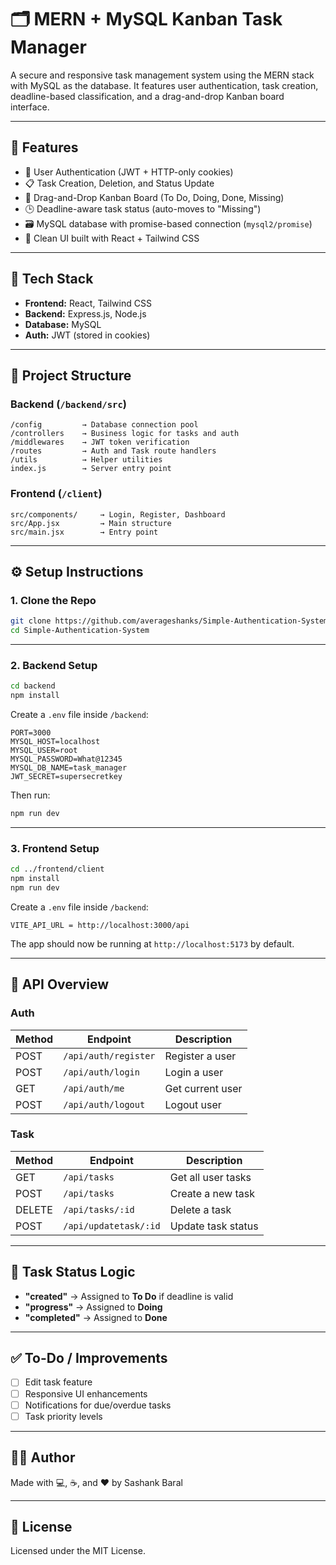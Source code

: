 # 🗂️ MERN + MySQL Kanban Task Manager

A secure and responsive task management system using the MERN stack with MySQL as the database. It features user authentication, task creation, deadline-based classification, and a drag-and-drop Kanban board interface.

---

## 🚀 Features

- 🔐 User Authentication (JWT + HTTP-only cookies)
- 📋 Task Creation, Deletion, and Status Update
- 🧲 Drag-and-Drop Kanban Board (To Do, Doing, Done, Missing)
- 🕒 Deadline-aware task status (auto-moves to "Missing")
- 🗃️ MySQL database with promise-based connection (`mysql2/promise`)
- 🎨 Clean UI built with React + Tailwind CSS

---

## 🧱 Tech Stack

- **Frontend:** React, Tailwind CSS
- **Backend:** Express.js, Node.js
- **Database:** MySQL
- **Auth:** JWT (stored in cookies)

---

## 📁 Project Structure

### Backend (`/backend/src`)
```
/config         → Database connection pool  
/controllers    → Business logic for tasks and auth  
/middlewares    → JWT token verification   
/routes         → Auth and Task route handlers  
/utils          → Helper utilities 
index.js        → Server entry point  
```

### Frontend (`/client`)
```
src/components/     → Login, Register, Dashboard  
src/App.jsx         → Main structure  
src/main.jsx        → Entry point  
```

---

## ⚙️ Setup Instructions

### 1. Clone the Repo

```bash
git clone https://github.com/averageshanks/Simple-Authentication-System.git
cd Simple-Authentication-System
```

---

### 2. Backend Setup

```bash
cd backend
npm install
```

Create a `.env` file inside `/backend`:

```env
PORT=3000
MYSQL_HOST=localhost
MYSQL_USER=root
MYSQL_PASSWORD=What@12345
MYSQL_DB_NAME=task_manager
JWT_SECRET=supersecretkey

```

Then run:

```bash
npm run dev
```

---

### 3. Frontend Setup

```bash
cd ../frontend/client
npm install
npm run dev
```
Create a `.env` file inside `/backend`:

```env
VITE_API_URL = http://localhost:3000/api
```

The app should now be running at `http://localhost:5173` by default.

---

## 📌 API Overview

### Auth

| Method | Endpoint             | Description       |
|--------|----------------------|-------------------|
| POST   | `/api/auth/register` | Register a user   |
| POST   | `/api/auth/login`    | Login a user      |
| GET    | `/api/auth/me`       | Get current user  |
| POST   | `/api/auth/logout`   | Logout user       |

### Task

| Method | Endpoint               | Description              |
|--------|------------------------|--------------------------|
| GET    | `/api/tasks`           | Get all user tasks       |
| POST   | `/api/tasks`           | Create a new task        |
| DELETE | `/api/tasks/:id`       | Delete a task            |
| POST   | `/api/updatetask/:id`  | Update task status       |

---

## 🧠 Task Status Logic

- **"created"** → Assigned to **To Do** if deadline is valid
- **"progress"** → Assigned to **Doing**
- **"completed"** → Assigned to **Done**

---

## ✅ To-Do / Improvements

- [ ] Edit task feature  
- [ ] Responsive UI enhancements  
- [ ] Notifications for due/overdue tasks  
- [ ] Task priority levels  

---

## 👨‍💻 Author

Made with 💻, ☕, and ❤️ by Sashank Baral

---

## 📄 License

Licensed under the MIT License.
